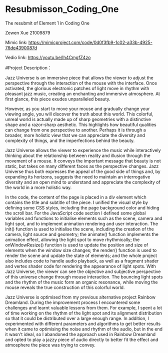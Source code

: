 # Resubmisson_Coding_One
The resubmit of Element 1 in Coding One

Zewen Xue 
21009879

Mimic link: https://mimicproject.com/code/0d0f3fb9-1c02-a33b-4925-76de4390087d

Vedio link: https://youtu.be/lh4CmgfZ4zo

#Project Description：

Jazz Universe is an immersive piece that allows the viewer to adjust the perspective through the interaction of the mouse with the interface. Once activated, the glorious electronic patches of light move in rhythm with pleasant jazz music, creating an enchanting and immersive atmosphere. At first glance, this piece exudes unparalleled beauty.

However, as you start to move your mouse and gradually change your viewing angle, you will discover the truth about this world. This colorful, unreal world is actually made up of sharp geometries with a distinctive shape and a razor-sharp aesthetic. This highlights how beautiful qualities can change from one perspective to another. Perhaps it is through a broader, more holistic view that we can appreciate the diversity and complexity of things, and the imperfections behind the beauty.

Jazz Universe allows the viewer to experience the music while interactively thinking about the relationship between reality and illusion through the movement of a mouse. It conveys the important message that beauty is not static, but takes on many different faces as the perspective changes. Jazz Universe thus both expresses the appeal of the good side of things and, by expanding its horizons, suggests the need to maintain an interrogative diversity and an open mind to understand and appreciate the complexity of the world in a more holistic way.

In the code, the content of the page is placed in a div element which contains the title and subtitle of the piece. I unified the visual style by defining some CSS styles, including the page background color and hiding the scroll bar. For the JavaScript code section I defined some global variables and functions to initialise elements such as the scene, camera and light spot, and to implement animation rendering and user interaction. The init() function is used to initialise the scene, including the creation of the camera, light source and geometry; the animate() function implements the animation effect, allowing the light spot to move rhythmically; the onWindowResize() function is used to update the position and size of elements when the window size changes; the render() function is used to render the scene and update the state of elements; and the whole project also includes code to handle audio playback, as well as a fragment shader and vertex shader code for rendering the appearance of light spots. With Jazz Universe, the viewer can see the objective and subjective perspective of this universe change through mouse interaction. The bouncing light spots and the rhythm of the music form an organic resonance, while moving the mouse reveals the true construction of this colorful world.

Jazz Universe is optimised from my previous alternative project Rainbow Dreamland. During the improvement process I encountered some challenges and learnt valuable lessons from them. For example, I spent a lot of time working on the rhythm of the light spot and its alignment distribution so that it could be distributed over a large enough range. In addition, I experimented with different parameters and algorithms to get better results when it came to optimising the noise and rhythm of the audio, but in the end it wasn't ideal, so I abandoned the approach used in Rainbow Dreamland and opted to play a jazzy piece of audio directly to better fit the effect and atmosphere the piece was trying to convey.
